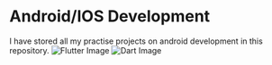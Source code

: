 # Android/IOS Development

I have stored all my practise projects on android development in this repository.
![Flutter Image](https://miro.medium.com/max/700/1*TkNd1PwwwdBi9Z3kdG5Hng.png)
![Dart Image](https://miro.medium.com/max/3532/1*oikrjJQi1b5JTpUM0LsQxw.png)

